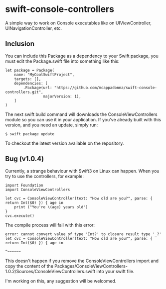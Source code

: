 # swift-console-controllers
A simple way to work on Console executables like on UIViewController, UINavigationController, etc.

## Inclusion
You can include this Package as a dependency to your Swift package, you must edit the Package.swift file into something like this:

    let package = Package(
        name: "MyCoolSwiftProject",
        targets: [],
        dependencies: [
            .Package(url: "https://github.com/mcappadonna/swift-console-controllers.git",
                     majorVersion: 1),
        ]
    )

The next swift build command will downloads the ConsoleViewControllers module so you can use it in your application.
If you've already built with this version, and you need an update, simply run:

    $ swift package update

To checkout the latest version available on the repository.

## Bug (v1.0.4)
Currently, a strange behaviour with Swift3 on Linux can happen. When you try to use the controllers, for example:

    import Foundation
    import ConsoleViewControllers
    
    let cvc = ConsoleViewController(text: "How old are you?", parse: { return Int($0) }) { age in
        print ("You're \(age) years old")
    }
    cvc.execute()

The compile process will fail with this error:

    error: cannot convert value of type 'Int?' to closure result type '_?'
    let cvc = ConsoleViewController(text: "How old are you?", parse: { return Int($0) }) { age in
                                                                              ^~~~~~~

This doesn't happen if you remove the ConsoleViewControllers import and copy the content of the
Packages/ConsoleViewControllers-1.0.2/Sources/ConsoleViewControllers.swift into your swift file.

I'm working on this, any suggestion will be welcomed.